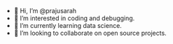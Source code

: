 - 👋 Hi, I’m @prajusarah
- 👀 I’m interested in coding and debugging.
- 🌱 I’m currently learning data science.
- 💞️ I’m looking to collaborate on open source projects.

<!---
prajusarah/prajusarah is a ✨ special ✨ repository because its `README.md` (this file) appears on your GitHub profile.
You can click the Preview link to take a look at your changes.
--->
